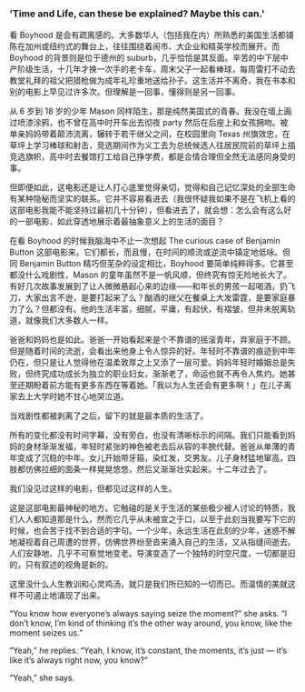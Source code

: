# <Boyhood>

### 'Time and Life, can these be explained? Maybe this can.'

看 Boyhood 是会有疏离感的。大多数华人（包括我在内）所熟悉的美国生活都铺陈在加州或纽约式的舞台上，往往围绕着闹市、大企业和精英学校而展开。而 Boyhood 的背景则是位于德州的 suburb，几乎恰恰是其反面。辛苦的中下层中产阶级生活，十几年才换一次手的老卡车，周末父子一起看棒球，每周雷打不动去教堂礼拜的祖父把猎枪做为成年礼珍重地送给孙子。这生活并不离奇，我在书本和别的电影上早见过许多次。但理解是一回事，懂得则是另一回事。

从 6 岁到 18 岁的少年 Mason 同样陌生，那是纯然美国式的青春。我没在墙上画过喷漆涂鸦，也不曾在高中时开车出去彻夜 party 然后在后座上和女孩拥吻。被单亲妈妈带着颠沛流离，辗转于若干继父之间，在校园里向 Texas 州旗效忠，在草坪上学习棒球和射击，竞选期间作为义工去为总统候选人往居民院前的草坪上插竞选旗帜，高中时去餐馆打工给自己挣学费，都是合情合理但全然无法感同身受的事。

但即便如此，这电影还是让人打心底里觉得亲切，觉得和自己记忆深处的全部生命有某种隐秘而坚实的联系。它并不容易看进去（我很怀疑我如果不是在飞机上看的这部电影我能不能坚持过最初几十分钟），但看进去了，就会想：怎么会有这么好的一部电影，如此穿透地展示着最抽象意义上的生活的面目？

在看 Boyhood 的时候我脑海中不止一次想起 The curious case of Benjamin Button 这部电影来。它们都长，而且慢，在时间的顺流或逆流中镇定地低咏。但同 Benjamin Button 精巧但芜杂的设定相比，Boyhood 要简单纯粹得多。它甚至都没什么戏剧性，Mason 的童年虽然不是一帆风顺，但终究有惊无险地长大了。有好几次故事发展到了让人微微悬起心来的边缘——和年长的男孩一起喝酒，扔飞刀，大家出言不逊，是要打起来了么？酗酒的继父在餐桌上大发雷霆，是要家庭暴力了么？但都没有。他的生活丰富，细腻，平庸，有起伏，有褶皱，但并未脱离轨道，就像我们大多数人一样。

爸爸和妈妈也是如此。爸爸一开始看起来是个不靠谱的摇滚青年，弃家庭于不顾。但是随着时间的流逝，会看出来他身上令人惊异的好。年轻时不靠谱的痕迹到中年仍在，但只是让人觉得他在温柔敦厚之上又添了一层可爱。妈妈年轻时婚姻总是失败，但终究成功成长为独立的职业妇女，渐渐老了，命运也就不再令人焦灼。她甚至还期盼着前方能有更多东西在等着她。「我以为人生还会有更多啊！」在儿子离家去上大学时她不甘心地哭泣道。

当戏剧性都被剥离了之后，留下的就是最本质的生活了。

所有的变化都没有时间字幕，没有旁白，也没有清晰标示的间隔。我们只能看到妈妈的身材渐渐发福，年轻时紧张的神色被老去后从容的丰腴代替。爸爸从单薄的青年变成了沉稳的中年。女儿开始带牙箍，染红发，交男友。儿子身材猛地窜高，四肢都仿佛拉细的面条一样晃晃悠悠，然后又渐渐壮实起来。十二年过去了。

我们没见过这样的电影，但都见过这样的人生。

这是这部电影最神秘的地方。它触碰的是关于生活的某些极少被人讨论的特质，我们人人都知道那是什么，然而它几乎从未被宣之于口，以至于此刻当我要写下它的时候，也会苦于找不到合适的字句。一个少年，永远生活在此刻的少年，迷惑不解地凝视着自己周遭的世界，仿佛世界纷至沓来涌入自己的生活，又从指缝间逝去。人们安静地、几乎不可察觉地变老。导演变造了一个独特的时空尺度，一切都是旧的，只有叙述的视角是新的。

这里没什么人生教训和心灵鸡汤，就只是我们所已知的一切而已。而温情的美就这样不可遏止地涌现了出来。

“You know how everyone’s always saying seize the moment?” she asks. “I don’t know, I’m kind of thinking it’s the other way around, you know, like the moment seizes us.”

“Yeah,” he replies. “Yeah, I know, it’s constant, the moments, it’s just — it’s like it’s always right now, you know?”

“Yeah,” she says.
